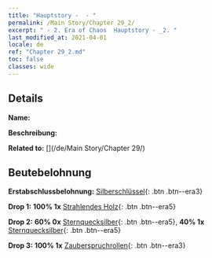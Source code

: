 ```yaml
---
title: "Hauptstory -  - "
permalink: /Main Story/Chapter 29_2/
excerpt: " - 2. Era of Chaos  Hauptstory - _2. "
last_modified_at: 2021-04-01
locale: de
ref: "Chapter 29_2.md"
toc: false
classes: wide
---
```


## Details

 **Name:** 

 **Beschreibung:** 

 **Related to:** [](/de/Main Story/Chapter 29/)

## Beutebelohnung

 **Erstabschlussbelohnung:** [Silberschlüssel](/de/Items/con_693/){: .btn .btn--era3}

 **Drop 1:** **100% 1x** [Strahlendes Holz](/de/Items/mat_97/){: .btn .btn--era5}

 **Drop 2:** **60% 0x** [Sternquecksilber](/de/Items/mat_91/){: .btn .btn--era5}, **40% 1x** [Sternquecksilber](/de/Items/mat_91/){: .btn .btn--era5}

 **Drop 3:** **100% 1x** [Zauberspruchrollen](/de/Items/con_694/){: .btn .btn--era3}

